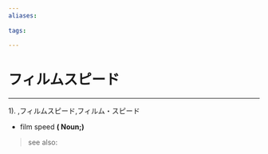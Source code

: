 ```yaml
---
aliases:
    
tags:
    
---
```


# フィルムスピード
---
1).
,フィルムスピード,フィルム・スピード

- film speed
**( Noun;)**
> see also: 
            
